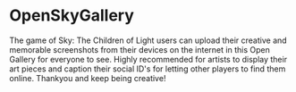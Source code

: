 # OpenSkyGallery
The game of Sky: The Children of Light users can upload their creative and memorable screenshots from their devices on the internet in this Open Gallery for everyone to see. Highly recommended for artists to display their art pieces and caption their social ID's for letting other players to find them online. Thankyou and keep being creative!
